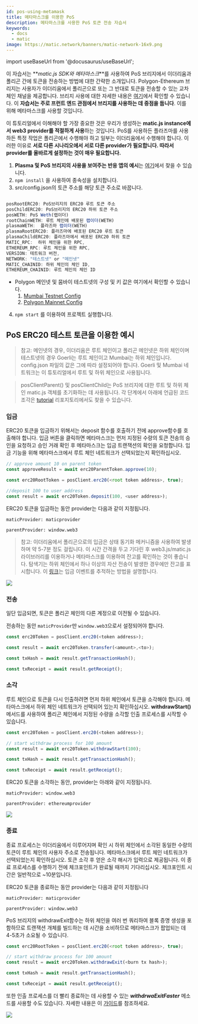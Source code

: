 ```yaml
---
id: pos-using-metamask
title: 메타마스크를 이용한 PoS
description: 메타마스크를 사용한 PoS 토큰 전송 자습서
keywords:
  - docs
  - matic
image: https://matic.network/banners/matic-network-16x9.png
---
```


import useBaseUrl from '@docusaurus/useBaseUrl';

이 자습서는 **_matic.js SDK와 메타마스크_**를 사용하여 PoS 브리지에서 이더리움과 폴리곤 간에 토큰을 전송하는 방법에 대한 간략한 소개입니다. Polygon-Ethereum 브리지는 사용자가 이더리움에서 폴리곤으로 또는 그 반대로 토큰을 전송할 수 있는 교차 체인 채널을 제공합니다. 브리지 사용에 대한 자세한 내용은 [여기](/docs/develop/ethereum-polygon/pos/getting-started)에서 확인할 수 있습니다. 이 **자습서는 주로 프런트 엔드 관점에서 브리지를 사용하는 데 중점을 둡니다**. 이를 위해 메타마스크를 사용할 것입니다.

이 튜토리얼에서 이해해야 할 가장 중요한 것은 우리가 생성하는 **matic.js instance에서 web3 provider를 적절하게 사용**하는 것입니다. PoS를 사용하든 플라즈마를 사용하든 특정 작업은 폴리곤에서 수행해야 하고 일부는 이더리움에서 수행해야 합니다. 이러한 이유로 **서로 다른 시나리오에서 서로 다른 provider가 필요합니다. 따라서 provider를 올바르게 설정하는 것이 매우 필요합니다.**

1. **Plasma 및 PoS 브리지의 사용을 보여주는 반응 앱의 예시**는 [여기](https://github.com/maticnetwork/pos-plasma-tutorial)에서 찾을 수 있습니다.
2. `npm install` 을 사용하여 종속성을 설치합니다.
3. src/config.json의 토큰 주소를 해당 토큰 주소로 바꿉니다.

```jsx

posRootERC20: PoS브리지의 ERC20 루트 토큰 주소
posChildERC20: PoS브리지의 ERC20 하위 토큰 주소
posWETH: PoS Weth(랩이더)
rootChainWETH: 루트 체인에 배포된 랩이더(WETH)
plasmaWETH:  플라즈마 랩이더(WETH)
plasmaRootERC20: 플라즈마에 배포된 ERC20 루트 토큰
plasmaChildERC20: 플라즈마에서 배포된 ERC20 하위 토큰
MATIC_RPC:  하위 체인을 위한 RPC,
ETHEREUM_RPC: 루트 체인을 위한 RPC,
VERSION: 테트워크 버전,
NETWORK: "테스트넷" or "메인넷"
MATIC_CHAINID: 하위 체인의 체인 ID,
ETHEREUM_CHAINID: 루트 체인의 체인 ID

```

- Polygon 메인넷 및 뭄바이 테스트넷의 구성 및 키 값은 여기에서 확인할 수 있습니다.
  1. [Mumbai Testnet Config](https://static.polygon.technology/network/testnet/mumbai/index.json)
  2. [Polygon Mainnet Config](https://static.polygon.technology/network/mainnet/v1/index.json)

4. `npm start` 를 이용하여 프로젝트 실행합니다.

## PoS ERC20 테스트 토큰을 이용한 예시

> 참고: 메인넷의 경우, 이더리움은 루트 체인이고 폴리곤 메인넷은 하위 체인이며 테스트넷의 경우 Goerli는 루트 체인이고 Mumbai는 하위 체인입니다. config.json 파일의 값은 그에 따라 설정되어야 합니다. Goerli 및 Mumbai 네트워크는 이 튜토리얼에서 루트 및 하위 체인으로 사용됩니다.

> posClientParent() 및 posClientChild는 PoS 브리지에 대한 루트 및 하위 체인 matic.js 객체를 초기화하는 데 사용됩니다. 각 단계에서 아래에 언급된 코드 조각은  [tutorial](https://github.com/maticnetwork/pos-plasma-tutorial) 리포지토리에서도 찾을 수 있습니다.

### 입금

ERC20 토큰을 입금하기 위해서는 deposit 함수를 호출하기 전에 approve함수를 호출해야 합니다. 입금 버튼을 클릭하면 메타마스크는 먼저 지정된 수량의 토큰 전송의 승인을 요청하고 승인 거래 확인 후 메타마스크는 입금 트랜잭션의 확인을 요청합니다. 입금 기능을 위해 메타마스크에서 루트 체인 네트워크가 선택되었는지 확인하십시오.

```js
// approve amount 10 on parent token
const approveResult = await erc20ParentToken.approve(10);

const erc20RootToken = posClient.erc20(<root token address>, true);

//deposit 100 to user address
const result = await erc20Token.deposit(100, <user address>);

```

ERC20 토큰을 입금하는 동안 provider는 다음과 같이 지정됩니다.

`maticProvider: maticprovider`

`parentProvider: window.web3`

> 참고: 이더리움에서 폴리곤으로의 입금은 상태 동기화 메커니즘을 사용하여 발생하며 약 5-7분 정도 걸립니다. 이 시간 간격을 두고 기다린 후 web3.js/matic.js 라이브러리를 이용하거나 메타마스크를 이용하여 잔고를 확인하는 것이 좋습니다. 탐색기는 하위 체인에서 하나 이상의 자산 전송이 발생한 경우에만 잔고를 표시합니다. 이 [링크](/docs/develop/ethereum-polygon/pos/deposit-withdraw-event-pos/)는 입금 이벤트를 추적하는 방법을 설명합니다.

<div
        style={{
          display: "flex",
 justifyContent: "center",
 alignItems: "center"
 }}
>
        <img src={useBaseUrl("img/pos-using-metamask/deposit.png")} />
</div>

### 전송

일단 입금되면, 토큰은 폴리곤 체인의 다른 계정으로 이전될 수 있습니다.

전송하는 동안 `maticProvider`만 `window.web3`으로서 설정되어야 합니다.

```js
const erc20Token = posClient.erc20(<token address>);

const result = await erc20Token.transfer(<amount>,<to>);

const txHash = await result.getTransactionHash();

const txReceipt = await result.getReceipt();

```

### 소각

루트 체인으로 토큰을 다시 인출하려면 먼저 하위 체인에서 토큰을 소각해야 합니다. 메타마스크에서 하위 체인 네트워크가 선택되어 있는지 확인하십시오. **withdrawStart()** 메서드를 사용하여 폴리곤 체인에서 지정된 수량을 소각할 인출 프로세스를 시작할 수 있습니다.

```js
const erc20Token = posClient.erc20(<token address>);

// start withdraw process for 100 amount
const result = await erc20Token.withdrawStart(100);

const txHash = await result.getTransactionHash();

const txReceipt = await result.getReceipt();

```

ERC20 토큰을 소각하는 동안, provider는 아래와 같이 지정됩니다.

`maticProvider: window.web3`

`parentProvider: ethereumprovider`

<div
        style={{
          display: "flex",
 justifyContent: "center",
 alignItems: "center"
 }}
>
        <img src={useBaseUrl("img/pos-using-metamask/burn.png")} />
</div>

### 종료

종료 프로세스는 이더리움에서 이루어지며 확인 시 하위 체인에서 소각된 동일한 수량의 토큰이 루트 체인의 사용자 주소로 전송됩니다. 메타마스크에서 루트 체인 네트워크가 선택되었는지 확인하십시오. 토큰 소각 후 얻은 소각 해시가 입력으로 제공됩니다. 이 종료 프로세스를 수행하기 전에 체크포인트가 완료될 때까지 기다리십시오. 체크포인트 시간은 일반적으로 ~10분입니다.

ERC20 토큰을 종료하는 동안 provider는 다음과 같이 지정됩니다

`maticProvider: maticprovider`

`parentProvider: window.web3`

PoS 브리지의 withdrawExit함수는 하위 체인을 여러 번 쿼리하여 블록 증명 생성을 포함하므로 트랜잭션 개체를 빌드하는 데 시간을 소비하므로 메타마스크가 팝업되는 데 4-5초가 소요될 수 있습니다.

```js
const erc20RootToken = posClient.erc20(<root token address>, true);

// start withdraw process for 100 amount
const result = await erc20Token.withdrawExit(<burn tx hash>);

const txHash = await result.getTransactionHash();

const txReceipt = await result.getReceipt();

```
또한 인출 프로세스를 더 빨리 종료하는 데 사용할 수 있는 **_withdrwaExitFaster_** 메소드를 사용할 수도 있습니다. 자세한 내용은 이 [가이드](https://maticnetwork.github.io/matic.js/docs/pos/erc20/withdraw-exit-faster/)를 참조하세요.

<div
        style={{
          display: "flex",
 justifyContent: "center",
 alignItems: "center"
 }}
>
        <img src={useBaseUrl("img/pos-using-metamask/exit.png")} />
</div>

